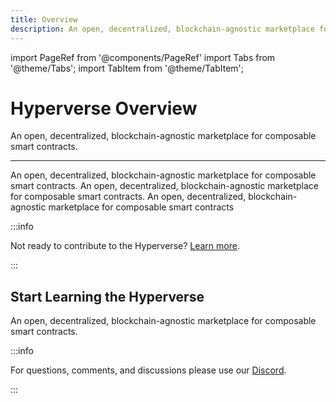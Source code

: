 ```yaml
---
title: Overview
description: An open, decentralized, blockchain-agnostic marketplace for composable smart contracts
---
```


import PageRef from '@components/PageRef'
import Tabs from '@theme/Tabs';
import TabItem from '@theme/TabItem';

# Hyperverse Overview

An open, decentralized, blockchain-agnostic marketplace for composable smart contracts.

---

An open, decentralized, blockchain-agnostic marketplace for composable smart contracts. An open, decentralized, blockchain-agnostic marketplace for composable smart contracts. An open, decentralized, blockchain-agnostic marketplace for composable smart contracts

:::info

Not ready to contribute to the Hyperverse? [Learn more](../../basics/welcome.md).

:::

## Start Learning the Hyperverse

An open, decentralized, blockchain-agnostic marketplace for composable smart contracts.

<PageRef url="./basic/overview" pageName="Hyperverse Basics" />
<PageRef url="./intermediate/overview" pageName="Intermediate Hyperverse" />
<PageRef url="./advanced/overview" pageName="Advanced Hyperverse" />

:::info

For questions, comments, and discussions please use our [Discord](https://discord.com/invite/uqecGxg).

:::
